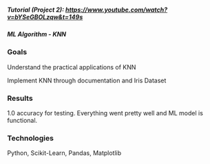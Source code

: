 
##### Tutorial (Project 2): https://www.youtube.com/watch?v=bYSeGBOLzqw&t=149s

##### ML Algorithm - KNN


### Goals

Understand the practical applications of KNN

Implement KNN through documentation and Iris Dataset


### Results

1.0 accuracy for testing. Everything went pretty well and ML model is functional.

### Technologies

Python, Scikit-Learn, Pandas, Matplotlib

